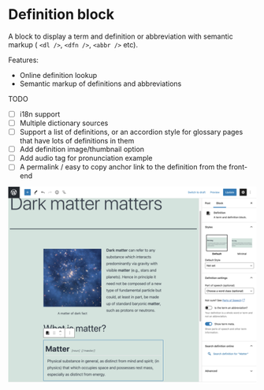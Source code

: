 # Definition block

A block to display a term and definition or abbreviation with semantic markup ( `<dl />`, `<dfn />`, `<abbr />` etc).

Features:

- Online definition lookup
- Semantic markup of definitions and abbreviations

TODO

- [ ] i18n support
- [ ] Multiple dictionary sources
- [ ] Support a list of definitions, or an accordion style for glossary pages that have lots of definitions in them
- [ ] Add definition image/thumbnail option 
- [ ] Add audio tag for pronunciation example
- [ ] A permalink / easy to copy anchor link to the definition from the front-end

![alt text][screenshot]

[screenshot]: screenshot.png "Definition block screenshot"
